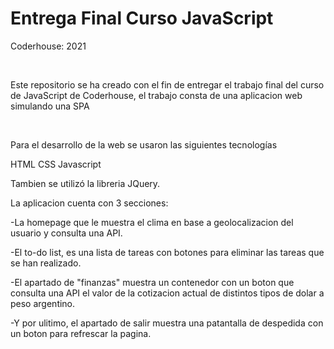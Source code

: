 <h1>Entrega Final Curso JavaScript</h1>
<p>Coderhouse: 2021</p> <br>

<p>Este repositorio se ha creado con el fin de entregar el trabajo final del curso de JavaScript de Coderhouse, el trabajo consta de una aplicacion web simulando una SPA<p/> <br>

<p>Para el desarrollo de la web se usaron las siguientes tecnologías<p/>

HTML
CSS
Javascript

Tambien se utilizó la libreria JQuery.

La aplicacion cuenta con 3 secciones:

-La homepage que le muestra el clima en base a geolocalizacion del usuario y consulta una API.

-El to-do list, es una lista de tareas con botones para eliminar las tareas que se han realizado.

-El apartado de "finanzas" muestra un contenedor con un boton que consulta una API el valor de la cotizacion actual de distintos tipos de dolar a peso argentino.

-Y por ulitimo, el apartado de salir muestra una patantalla de despedida con un boton para refrescar la pagina. 


